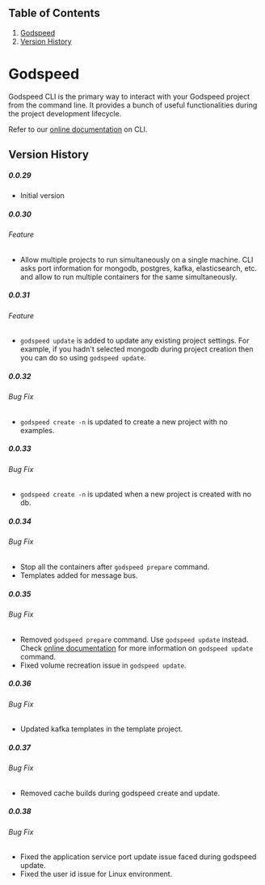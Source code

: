 ## Table of Contents
1. [Godspeed](#godspeed)
2. [Version History](#version-history)

# Godspeed
Godspeed CLI is the primary way to interact with your Godspeed project from the command line. It provides a bunch of useful functionalities during the project development lifecycle.

Refer to our [online documentation](https://docs.mindgrep.com/docs/microservices/introduction-cli) on CLI.

## Version History
##### 0.0.29 
- Initial version

##### 0.0.30 
 ###### Feature
- Allow multiple projects to run simultaneously on a single machine. CLI asks port information for mongodb, postgres, kafka, elasticsearch, etc. and allow to run multiple containers for the same simultaneously. 

##### 0.0.31 
 ###### Feature
- `godspeed update` is added to update any existing project settings. 
  For example, if you hadn't selected mongodb during project creation then you can do so using `godspeed update`.

##### 0.0.32
 ###### Bug Fix
- `godspeed create -n` is updated to create a new project with no examples.

##### 0.0.33
 ###### Bug Fix
- `godspeed create -n` is updated when a new project is created with no db.

##### 0.0.34
 ###### Bug Fix
- Stop all the containers after `godspeed prepare` command.
- Templates added for message bus.

##### 0.0.35
 ###### Bug Fix
- Removed `godspeed prepare` command. Use `godspeed update` instead. Check [online documentation](https://docs.mindgrep.com/docs/microservices/introduction-cli) for more information on `godspeed update` command.
- Fixed volume recreation issue in `godspeed update`. 

##### 0.0.36
 ###### Bug Fix
- Updated kafka templates in the template project.

##### 0.0.37
 ###### Bug Fix
- Removed cache builds during godspeed create and update. 

##### 0.0.38
 ###### Bug Fix
- Fixed the application service port update issue faced during godspeed update. 
- Fixed the user id issue for Linux environment. 
